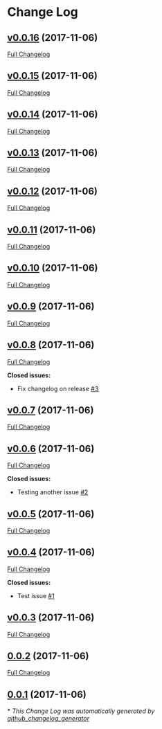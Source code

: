 # Change Log

## [v0.0.16](https://github.com/donovanmuller/test-minishift-travis/tree/v0.0.16) (2017-11-06)
[Full Changelog](https://github.com/donovanmuller/test-minishift-travis/compare/v0.0.15...v0.0.16)

## [v0.0.15](https://github.com/donovanmuller/test-minishift-travis/tree/v0.0.15) (2017-11-06)
[Full Changelog](https://github.com/donovanmuller/test-minishift-travis/compare/v0.0.14...v0.0.15)

## [v0.0.14](https://github.com/donovanmuller/test-minishift-travis/tree/v0.0.14) (2017-11-06)
[Full Changelog](https://github.com/donovanmuller/test-minishift-travis/compare/v0.0.13...v0.0.14)

## [v0.0.13](https://github.com/donovanmuller/test-minishift-travis/tree/v0.0.13) (2017-11-06)
[Full Changelog](https://github.com/donovanmuller/test-minishift-travis/compare/v0.0.12...v0.0.13)

## [v0.0.12](https://github.com/donovanmuller/test-minishift-travis/tree/v0.0.12) (2017-11-06)
[Full Changelog](https://github.com/donovanmuller/test-minishift-travis/compare/v0.0.11...v0.0.12)

## [v0.0.11](https://github.com/donovanmuller/test-minishift-travis/tree/v0.0.11) (2017-11-06)
[Full Changelog](https://github.com/donovanmuller/test-minishift-travis/compare/v0.0.10...v0.0.11)

## [v0.0.10](https://github.com/donovanmuller/test-minishift-travis/tree/v0.0.10) (2017-11-06)
[Full Changelog](https://github.com/donovanmuller/test-minishift-travis/compare/v0.0.9...v0.0.10)

## [v0.0.9](https://github.com/donovanmuller/test-minishift-travis/tree/v0.0.9) (2017-11-06)
[Full Changelog](https://github.com/donovanmuller/test-minishift-travis/compare/v0.0.8...v0.0.9)

## [v0.0.8](https://github.com/donovanmuller/test-minishift-travis/tree/v0.0.8) (2017-11-06)
[Full Changelog](https://github.com/donovanmuller/test-minishift-travis/compare/v0.0.7...v0.0.8)

**Closed issues:**

- Fix changelog on release [\#3](https://github.com/donovanmuller/test-minishift-travis/issues/3)

## [v0.0.7](https://github.com/donovanmuller/test-minishift-travis/tree/v0.0.7) (2017-11-06)
[Full Changelog](https://github.com/donovanmuller/test-minishift-travis/compare/v0.0.6...v0.0.7)

## [v0.0.6](https://github.com/donovanmuller/test-minishift-travis/tree/v0.0.6) (2017-11-06)
[Full Changelog](https://github.com/donovanmuller/test-minishift-travis/compare/v0.0.5...v0.0.6)

**Closed issues:**

- Testing another issue [\#2](https://github.com/donovanmuller/test-minishift-travis/issues/2)

## [v0.0.5](https://github.com/donovanmuller/test-minishift-travis/tree/v0.0.5) (2017-11-06)
[Full Changelog](https://github.com/donovanmuller/test-minishift-travis/compare/v0.0.4...v0.0.5)

## [v0.0.4](https://github.com/donovanmuller/test-minishift-travis/tree/v0.0.4) (2017-11-06)
[Full Changelog](https://github.com/donovanmuller/test-minishift-travis/compare/v0.0.3...v0.0.4)

**Closed issues:**

- Test issue  [\#1](https://github.com/donovanmuller/test-minishift-travis/issues/1)

## [v0.0.3](https://github.com/donovanmuller/test-minishift-travis/tree/v0.0.3) (2017-11-06)
[Full Changelog](https://github.com/donovanmuller/test-minishift-travis/compare/0.0.2...v0.0.3)

## [0.0.2](https://github.com/donovanmuller/test-minishift-travis/tree/0.0.2) (2017-11-06)
[Full Changelog](https://github.com/donovanmuller/test-minishift-travis/compare/0.0.1...0.0.2)

## [0.0.1](https://github.com/donovanmuller/test-minishift-travis/tree/0.0.1) (2017-11-06)


\* *This Change Log was automatically generated by [github_changelog_generator](https://github.com/skywinder/Github-Changelog-Generator)*